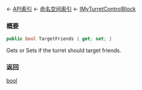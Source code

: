 ← [API索引](Api-Index) ← [命名空间索引](Namespace-Index) ← [IMyTurretControlBlock](SpaceEngineers.Game.ModAPI.Ingame.IMyTurretControlBlock)

### 概要

```csharp
public bool TargetFriends { get; set; }
```

Gets or Sets if the turret should target friends.

### 返回

[bool](https://docs.microsoft.com/en-us/dotnet/api/System.Boolean?view=netframework-4.6)

